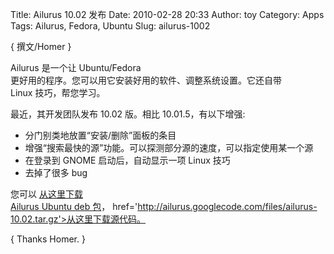 Title: Ailurus 10.02 发布
Date: 2010-02-28 20:33
Author: toy
Category: Apps
Tags: Ailurus, Fedora, Ubuntu
Slug: ailurus-1002

{ 撰文/Homer }

Ailurus 是一个让 Ubuntu/Fedora  
更好用的程序。您可以用它安装好用的软件、调整系统设置。它还自带  
Linux 技巧，帮您学习。

最近，其开发团队发布 10.02 版。相比 10.01.5，有以下增强:

+ 分门别类地放置“安装/删除”面板的条目  
+ 增强“搜索最快的源”功能。可以探测部分源的速度，可以指定使用某一个源  
+ 在登录到 GNOME 启动后，自动显示一项 Linux 技巧  
+ 去掉了很多 bug

您可以 [从这里下载  
Ailurus Ubuntu deb
包](http://ailurus.googlecode.com/files/ailurus_10.02-0ppa1_all.deb)，
href='http://ailurus.googlecode.com/files/ailurus-10.02.tar.gz'>从这里下载源代码。

{ Thanks Homer. }
